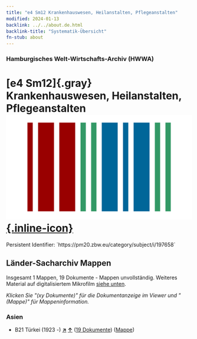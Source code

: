 ```yaml
---
title: "e4 Sm12 Krankenhauswesen, Heilanstalten, Pflegeanstalten"
modified: 2024-01-13
backlink: ../../about.de.html
backlink-title: "Systematik-Übersicht"
fn-stub: about
---
```


### Hamburgisches Welt-Wirtschafts-Archiv (HWWA)

# [e4 Sm12]{.gray}&#8201; Krankenhauswesen, Heilanstalten, Pflegeanstalten &#160; [![Wikidata](/images/Wikidata-logo.svg "Wikidata"){.inline-icon}](http://www.wikidata.org/entity/Q104699298)

<div class="hint">Persistent Identifier: `https://pm20.zbw.eu/category/subject/i/197658`</div>







## Länder-Sacharchiv Mappen






Insgesamt 1 Mappen, 19 Dokumente - Mappen unvollständig. Weiteres Material auf digitalisiertem Mikrofilm [siehe unten](#filmsections).

_Klicken Sie "(xy Dokumente)" für die Dokumentanzeige im Viewer und "(Mappe)" für Mappeninformation._




### Asien

- B21 Türkei (1923 -) [**&nearr;**](../../../geo/i/141111/about.de.html "Türkei (1923 -) (alle Mappen)") [**&uarr;**](../../../geo/about.de.html#B21 "Ländersystematik") (<a href="https://pm20.zbw.eu/iiifview/folder/sh/141111,197658" title="über: Türkei (1923 -) : Krankenhauswesen, Heilanstalten, Pflegeanstalten" target="_blank">19 Dokumente</a>) ([Mappe](../../../../folder/sh/1411xx/141111/1976xx/197658/about.de.html))



<a id="filmsections" />













